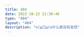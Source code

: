 ```yaml
---
title: 404
date: 2022-10-22 22:38:46
type: "404"
layout: "404"
description: "o(≧口≦)o什么都没有发现"
---
```

